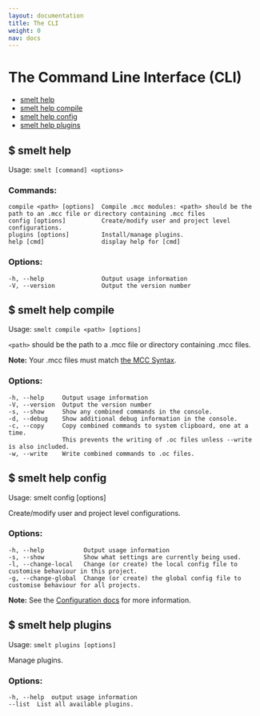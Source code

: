 ```yaml
---
layout: documentation
title: The CLI
weight: 0
nav: docs
---
```


The Command Line Interface (CLI)
================================

* [smelt help](#smelt-help)
* [smelt help compile](#smelt-help-compile)
* [smelt help config](#smelt-help-config)
* [smelt help plugins](#smelt-help-plugins)

$ smelt help
------------

Usage: `smelt [command] <options>`

### Commands:

    compile <path> [options]  Compile .mcc modules: <path> should be the path to an .mcc file or directory containing .mcc files
    config [options]          Create/modify user and project level configurations.
    plugins [options]         Install/manage plugins.
    help [cmd]                display help for [cmd]

### Options:

    -h, --help                Output usage information
    -V, --version             Output the version number

$ smelt help compile
--------------------

Usage: `smelt compile <path> [options]`

`<path>` should be the path to a .mcc file or directory containing .mcc files.

**Note:** Your .mcc files must match [the MCC Syntax](syntax.html).

### Options:

    -h, --help     Output usage information
    -V, --version  Output the version number
    -s, --show     Show any combined commands in the console.
    -d, --debug    Show additional debug information in the console.
    -c, --copy     Copy combined commands to system clipboard, one at a time. 
                   This prevents the writing of .oc files unless --write is also included.
    -w, --write    Write combined commands to .oc files.


$ smelt help config
--------------------

Usage:  smelt config [options]  

Create/modify user and project level configurations.

### Options:

    -h, --help           Output usage information
    -s, --show           Show what settings are currently being used.
    -l, --change-local   Change (or create) the local config file to customise behaviour in this project.
    -g, --change-global  Change (or create) the global config file to customise behaviour for all projects.

**Note:** See the [Configuration docs](configuration.html) for more information.

$ smelt help plugins
--------------------

Usage: `smelt plugins [options]`

Manage plugins.

### Options:

    -h, --help  output usage information
    --list  List all available plugins.